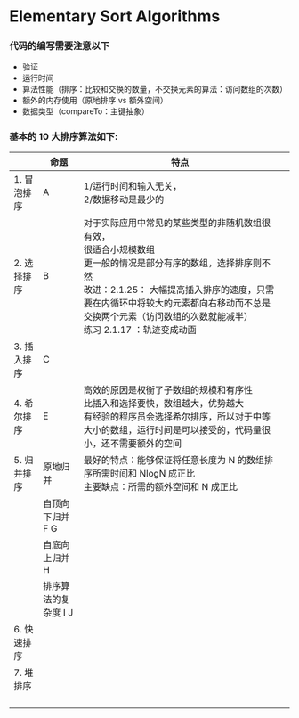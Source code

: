 # Elementary Sort Algorithms

### 代码的编写需要注意以下

- 验证
- 运行时间
- 算法性能（排序：比较和交换的数量，不交换元素的算法：访问数组的次数）
- 额外的内存使用（原地排序 vs 额外空间）
- 数据类型（compareTo：主键抽象）

### 基本的 10 大排序算法如下:

|             | 命题                 | 特点                                                         |      |
| ----------- | -------------------- | ------------------------------------------------------------ | ---- |
| 1. 冒泡排序 | A                    | 1/运行时间和输入无关，<br/>2/数据移动是最少的                |      |
| 2. 选择排序 | B                    | 对于实际应用中常见的某些类型的非随机数组很有效，<br/>很适合小规模数组<br/>更一般的情况是部分有序的数组，选择排序则不然<br/>改进：2.1.25： 大幅提高插入排序的速度，只需要在内循环中将较大的元素都向右移动而不总是交换两个元素（访问数组的次数就能减半）<br/>练习 2.1.17 ：轨迹变成动画 |      |
| 3. 插入排序 | C                    |                                                              |      |
| 4. 希尔排序 | E                    | 高效的原因是权衡了子数组的规模和有序性<br/>比插入和选择要快，数组越大，优势越大<br/>有经验的程序员会选择希尔排序，所以对于中等大小的数组，运行时间是可以接受的，代码量很小，还不需要额外的空间 |      |
| 5. 归并排序 | 原地归并             | 最好的特点：能够保证将任意长度为 N 的数组排序所需时间和 NlogN 成正比<br/>主要缺点：所需的额外空间和 N 成正比 |      |
|             | 自顶向下归并 F G     |                                                              |      |
|             | 自底向上归并 H       |                                                              |      |
|             | 排序算法的复杂度 I J |                                                              |      |
| 6. 快速排序 |                      |                                                              |      |
| 7. 堆排序   |                      |                                                              |      |
|             |                      |                                                              |      |
|             |                      |                                                              |      |
|             |                      |                                                              |      |
|             |                      |                                                              |      |
